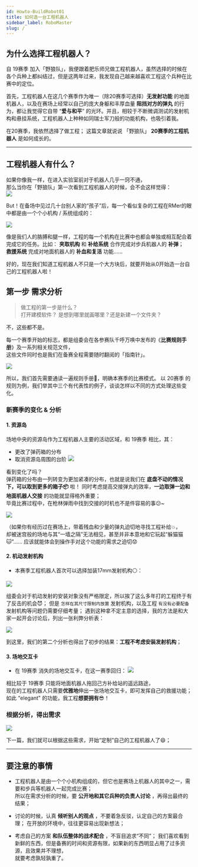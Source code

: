 ```yaml
---
id: Howto-BuildRobot01
title: 如何造一台工程机器人
sidebar_label: RoboMaster
slug: /
---
```


##  为什么选择工程机器人？
自 19赛季 加入「野狼队」，我便跟着肥乐师兄做工程机器人，虽然选择的时候在各个兵种上都纠结过，但是这两年过来，我发现自己越来越喜欢工程这个兵种在比赛中的定位。    

首先，工程机器人在这几个赛季作为唯一（除20赛季可选择）**无发射功能** 的地面机器人，以及在赛场上经常以自己的庞大身躯和丰厚血量 **阻挡对方的弹丸** 的行为，都让我觉得它自带 “**爱与和平**” 的光环。并且，相较于不断微调测试的发射机构和悬挂系统，工程机器人上种种如同瑞士军刀般的功能机构，也吸引着我。

在20赛季，我依然选择了做工程； 
这篇文章就说说 「野狼队」 **20赛季的工程机器人** 是如何成长的。

***

## 工程机器人有什么？
如果你像我一样，在进入实验室前对于机器人几乎一窍不通，  
那么当你在「野狼队」第一次看到工程机器人的时候，会不会这样觉得：  
![](https://raw.githubusercontent.com/Maroio-Ding/My_ImgBed/main/Picgo_img/20210106143729.jpg)

But！在备场中见过几十台别人家的“孩子”后，每一个看似复杂的工程在RMer的眼中都是由一个个小机构 / 系统组成的：  

![](https://raw.githubusercontent.com/Maroio-Ding/My_ImgBed/main/Picgo_img/20210106172838.JPG)

像是我们人的胳膊和腿一样，工程的每一个机构在比赛中也都会单独或相互配合着完成它的任务。比如：
**夹取机构** 和 **补给系统** 合作完成对步兵机器人的 **补弹**；  
**救援系统** 完成对地面机器人的 **补血和复活** 功能…… 

好的，现在我们知道工程机器人不只是一个大方块后，就要开始从0开始造一台自己的工程机器人啦！

## 第一步 需求分析 
> 做工程的第一步是什么？   
打开建模软件？ 是想到哪里就画哪里？还是新建一个文件夹？

不，这些都不是。    

每一个赛季开始的标志，都是组委会在各参赛队千呼万唤中发布的《**比赛规则手册**》及一系列相关规范文件，  
这些文件同时也是我们在备赛全程需要随时翻阅的「指南针」。  

![](https://raw.githubusercontent.com/Maroio-Ding/My_ImgBed/main/Picgo_img/20210106161111.png)  

所以，我们首先需要通读一遍规则手册:blue_book:，明确本赛季的比赛模式。
以 20赛季 的规则为例，我们举其中三个有代表性的例子，谈谈怎样以不同的方式处理这些变化。    


### 新赛季的变化 & 分析
#### 1. 资源岛
场地中央的资源岛作为工程机器人主要的活动区域，和 19赛季 相比，其：
- 更改了弹药箱的分布
- 取消资源岛周围的台阶
![](https://raw.githubusercontent.com/Maroio-Ding/My_ImgBed/main/Picgo_img/20210106172308.png)

看到变化了吗？  
弹药箱的分布由一列转变为更加紧凑的分布，也就是说我们在 **底盘不动的情况下，可以取到更多的箱子:package:** 啦！
同时考虑提高交接弹丸的效率，**一边取弹一边和地面机器人交接** 的功能就显得格外重要；  
毕竟比赛过程中，在枪林弹雨中找到交接的时机也不是件容易的事:confused:~  

![](https://raw.githubusercontent.com/Maroio-Ding/My_ImgBed/main/Picgo_img/IMG_3118.JPG)

（如果你有经历过在赛场上，带着残血和少量的弹丸迫切地寻找工程补给:boom:，  
却被迷宫般的场地与其“一墙之隔”无法相见，甚至并非本意地和它玩起“躲猫猫:cat:”……
应该就能体会到操作手对这个功能的需求之迫切:worried:

#### 2. 机动发射机构
- 本赛季工程机器人首次可以选择加装17mm发射机构:white_circle:：

![](https://raw.githubusercontent.com/Maroio-Ding/My_ImgBed/main/Picgo_img/20210107164224.png)   

组委会对于机动发射的安装对象没有严格限定，所以挨了这么多年打的工程终于有了反击的机会:smiling_imp:；
但是 `怎样在其尺寸限制内放置` 发射机构，以及工程 `有没有必要配备` 发射机构等问题仍需要仔细考量；
遇到这种拿不定主意的选择，我的方法是和大家一起开会讨论后，列出一张利弊分析表：  

![](https://raw.githubusercontent.com/Maroio-Ding/My_ImgBed/main/Picgo_img/20210107152801.png)

到这里，我们的第二个分析也得出了初步的结果：**工程不考虑安装发射机构**；

#### 3. 场地交互卡
- 在 19赛季 消失的场地交互卡，在这一赛季回归：
![](https://raw.githubusercontent.com/Maroio-Ding/My_ImgBed/main/Picgo_img/20210107163455.png)  

相比较于 19赛季 只能将地面机器人拖回己方补给站的遥远路途，  
现在的工程机器人只需要**优雅地**伸出一张场地交互卡，即可发挥自己的救援功能；
如此 “elegant" 的功能，我工程**想要拥有**:sunglasses:！  
  

### 根据分析，得出需求

![](https://raw.githubusercontent.com/Maroio-Ding/My_ImgBed/main/Picgo_img/20210107163953.jpg)  


下一篇，我们就可以根据这些需求，开始“定制”自己的工程机器人了:smile:；

***

## 要注意的事情
- 工程机器人是由一个个小机构组成的，但它也是赛场上机器人的其中之一，需要和步兵等机器人一起完成比赛；  
所以在需求分析的时候，要 **公开地和其它兵种的负责人讨论** ，再得出最终的结果；  

- 讨论的时候，认真 **倾听别人的观点** ，不要着急反驳，认定自己的方案最合理；
在开放的环境中，往往更容易出现新想法；  

- 考虑自己的方案 **和队伍整体的战术配合** ，不盲目追求“不同”；
我们喜欢看到新鲜的东西，但是备赛的时间和资源有限，如果新的东西明显占用了过多资源，且效果并不理想，  
就要考虑孰轻孰重了。  




